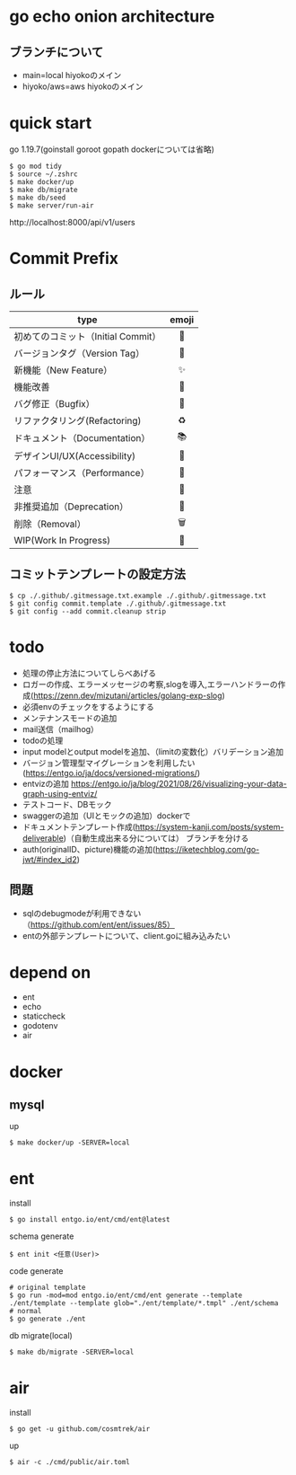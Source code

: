 # go echo onion architecture

## ブランチについて
- main=local hiyokoのメイン
- hiyoko/aws=aws hiyokoのメイン

# quick start
go 1.19.7(goinstall goroot gopath dockerについては省略)  
```shell
$ go mod tidy
$ source ~/.zshrc
$ make docker/up
$ make db/migrate
$ make db/seed
$ make server/run-air
```
http://localhost:8000/api/v1/users

# Commit Prefix
## ルール
| type                     | emoji |
|--------------------------|:-----:|
| 初めてのコミット（Initial Commit） |  🎉   |
| バージョンタグ（Version Tag）     |  🔖   |
| 新機能（New Feature）         |   ✨   |
| 機能改善                     |  🔧   |
| バグ修正（Bugfix）             |  🐛   |
| リファクタリング(Refactoring)    |  ♻️   |
| ドキュメント（Documentation）    |  📚   |
| デザインUI/UX(Accessibility) |  🎨   |
| パフォーマンス（Performance）     |  🐎   |
| 注意                       |  🚨   |
| 非推奨追加（Deprecation）       |  💩   |
| 削除（Removal）              |  🗑️  |
| WIP(Work In Progress)    |  🚧   |

## コミットテンプレートの設定方法
```shell
$ cp ./.github/.gitmessage.txt.example ./.github/.gitmessage.txt
$ git config commit.template ./.github/.gitmessage.txt
$ git config --add commit.cleanup strip
```

# todo
- 処理の停止方法についてしらべあげる
- ロガーの作成、エラーメッセージの考察,slogを導入,エラーハンドラーの作成(https://zenn.dev/mizutani/articles/golang-exp-slog)
- 必須envのチェックをするようにする
- メンテナンスモードの追加
- mail送信（mailhog）
- todoの処理
- input modelとoutput modelを追加、（limitの変数化）バリデーション追加
- バージョン管理型マイグレーションを利用したい(https://entgo.io/ja/docs/versioned-migrations/)
- entvizの追加 https://entgo.io/ja/blog/2021/08/26/visualizing-your-data-graph-using-entviz/
- テストコード、DBモック
- swaggerの追加（UIとモックの追加）dockerで
- ドキュメントテンプレート作成(https://system-kanji.com/posts/system-deliverable)（自動生成出来る分については）
ブランチを分ける
- auth(originalID、picture)機能の追加(https://iketechblog.com/go-jwt/#index_id2)

## 問題
- sqlのdebugmodeが利用できない（https://github.com/ent/ent/issues/85）
- entの外部テンプレートについて、client.goに組み込みたい

# depend on
- ent
- echo
- staticcheck
- godotenv
- air

# docker
## mysql
up
```shell
$ make docker/up -SERVER=local
```

# ent
install
```shell
$ go install entgo.io/ent/cmd/ent@latest
```

schema generate
```shell
$ ent init <任意(User)>
```

code generate
```shell
# original template
$ go run -mod=mod entgo.io/ent/cmd/ent generate --template ./ent/template --template glob="./ent/template/*.tmpl" ./ent/schema
# normal
$ go generate ./ent
```

db migrate(local)
```shell
$ make db/migrate -SERVER=local
```

# air
install
```shell
$ go get -u github.com/cosmtrek/air
```

up
```shell
$ air -c ./cmd/public/air.toml
```
